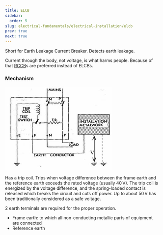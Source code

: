 ```yaml
---
title: ELCB
sidebar:
  order: 5
slug: electrical-fundamentals/electrical-installation/elcb
prev: true
next: true
---
```


Short for Earth Leakage Current Breaker. Detects earth leakage.

Current through the body, not voltage, is what harms people. Because of that
[RCCB](/electrical-fundamentals/electrical-installation/rccb)s are preferred
instead of ELCBs.

### Mechanism

![ELCB](./images/elcb.jpg)

Has a trip coil. Trips when voltage difference between the frame earth and the
reference earth exceeds the rated voltage (usually $40\,\text{V}$). The trip
coil is energized by the voltage difference, and the spring-loaded contact is
released which breaks the circuit and cuts off power. Up to about $50\,\text{V}$
has been traditionally considered as a safe voltage.

2 earth terminals are required for the proper operation.

- Frame earth: to which all non-conducting metallic parts of equipment are
  connected
- Reference earth
